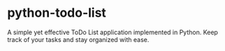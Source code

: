 # python-todo-list
A simple yet effective ToDo List application implemented in Python. Keep track of your tasks and stay organized with ease.
